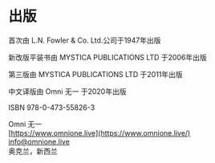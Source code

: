 # 出版

首次由 L.N. Fowler & Co. Ltd.公司于1947年出版

新改版平装书由 MYSTICA PUBLICATIONS LTD 于2006年出版

第三版由 MYSTICA PUBLICATIONS LTD 于2011年出版

中文译版由 Omni 无一 于2020年出版

ISBN 978-0-473-55826-3

Omni 无一  
[https://www.omnione.live](https://www.omnione.live/)  
info@omnione.live  
奥克兰，新西兰




